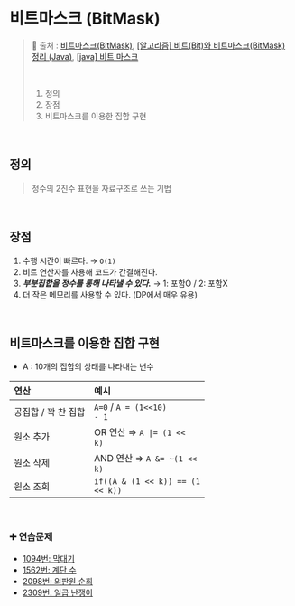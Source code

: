 # 비트마스크 (BitMask)

> 🔗 출처 : [비트마스크(BitMask)](https://gyoogle.dev/blog/algorithm/BitMask.html), [[알고리즘] 비트(Bit)와 비트마스크(BitMask) 정리 (Java)](https://loosie.tistory.com/238), [[java] 비트 마스크](https://hongjuzzang.github.io/bitmask/bit_mask/)
>
> <br/>
>
> 1. 정의
> 2. 장점
> 3. 비트마스크를 이용한 집합 구현

<br/>

## 정의
> 정수의 2진수 표현을 자료구조로 쓰는 기법

<br/>

## 장점
1. 수행 시간이 빠르다. → <code>O(1)</code>
2. 비트 연산자를 사용해 코드가 간결해진다.
3. <i><b>부분집합을 정수를 통해 나타낼 수 있다.</b></i> → 1: 포함O / 2: 포함X
4. 더 작은 메모리를 사용할 수 있다. (DP에서 매우 유용)

<br/>

## 비트마스크를 이용한 집합 구현
* A : 10개의 집합의 상태를 나타내는 변수
  
|연산|예시|
|:---|:---|
|공집합 / 꽉 찬 집합 | <code>A=0</code> / <code>A = (1<<10) - 1</code> |
|원소 추가 | OR 연산 ⇒ <code>A \|= (1 << k)</code> |
|원소 삭제 | AND 연산 ⇒ <code>A &= ~(1 << k)</code> |
|원소 조회 | <code>if((A & (1 << k)) == (1 << k)) </code> |
<br/>

### ➕ 연습문제
- [1094번: 막대기](https://www.acmicpc.net/problem/1094)
- [1562번: 계단 수](https://www.acmicpc.net/problem/1562)
- [2098번: 외판원 순회](https://www.acmicpc.net/problem/2098)
- [2309번: 일곱 난쟁이](https://www.acmicpc.net/problem/2309)
